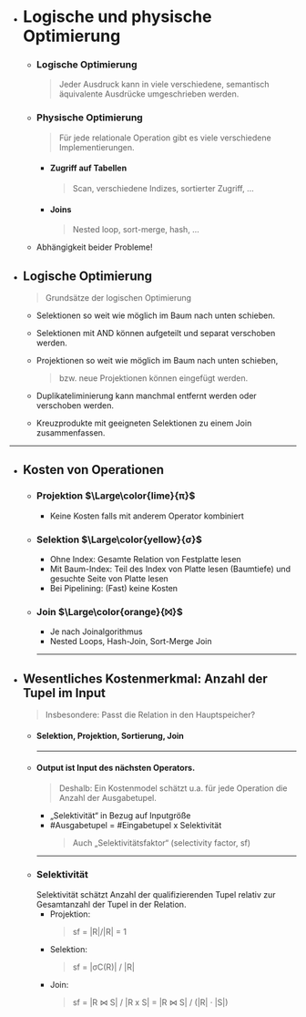 - # Logische und physische Optimierung
  - ### Logische Optimierung
    > Jeder Ausdruck kann in viele verschiedene, semantisch äquivalente Ausdrücke umgeschrieben werden.

  - ### Physische Optimierung
    > Für jede relationale Operation gibt es viele verschiedene Implementierungen.
    - #### Zugriff auf Tabellen
        > Scan, verschiedene Indizes, sortierter Zugriff, …
    - #### Joins
        > Nested loop, sort-merge, hash, …
  - Abhängigkeit beider Probleme!

<!--  δ --->

- ## Logische Optimierung
    > Grundsätze der logischen Optimierung

  - Selektionen so weit wie möglich im Baum nach unten schieben.
  - Selektionen mit AND können aufgeteilt und separat verschoben werden.
  
  - Projektionen so weit wie möglich im Baum nach unten schieben,
    > bzw. neue Projektionen können eingefügt werden.
    
  - Duplikateliminierung kann manchmal entfernt werden oder verschoben werden.
  - Kreuzprodukte mit geeigneten Selektionen zu einem Join zusammenfassen.

---
- ## Kosten von Operationen
  - ### Projektion $\Large\color{lime}{π}$ 
      - Keine Kosten falls mit anderem Operator kombiniert
  - ### Selektion $\Large\color{yellow}{σ}$ 
      - Ohne Index: Gesamte Relation von Festplatte lesen
      - Mit Baum-Index: Teil des Index von Platte lesen (Baumtiefe) und gesuchte Seite von Platte lesen
      - Bei Pipelining: (Fast) keine Kosten
  - ### Join $\Large\color{orange}{⨝}$ 
      - Je nach Joinalgorithmus
      - Nested Loops, Hash-Join, Sort-Merge Join
    ---
- ## Wesentliches Kostenmerkmal: Anzahl der Tupel im Input
  > Insbesondere: Passt die Relation in den Hauptspeicher?
  - #### Selektion, Projektion, Sortierung, Join
    ---
  - #### Output ist Input des nächsten Operators.
    > Deshalb: Ein Kostenmodel schätzt u.a. für jede Operation die Anzahl der Ausgabetupel.
    - „Selektivität“ in Bezug auf Inputgröße
    - #Ausgabetupel = #Eingabetupel x Selektivität
      > Auch „Selektivitätsfaktor“ (selectivity factor, sf)
    ---
  - ### Selektivität
    Selektivität schätzt Anzahl der qualifizierenden Tupel relativ zur Gesamtanzahl der Tupel in der Relation.
    - Projektion:
      > sf = |R|/|R| = 1
    - Selektion:
      > sf = |σC(R)| / |R|
    - Join:
      > sf = |R ⋈ S| / |R x S| = |R ⋈ S| / (|R| · |S|)
